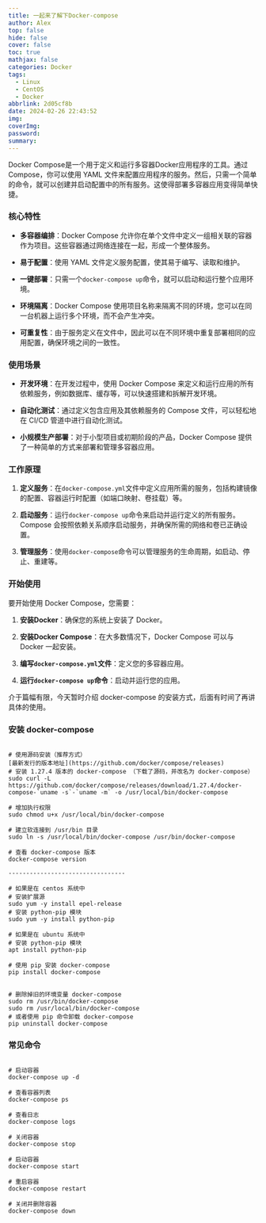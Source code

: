 ```yaml
---
title: 一起来了解下Docker-compose
author: Alex
top: false
hide: false
cover: false
toc: true
mathjax: false
categories: Docker
tags:
  - Linux
  - CentOS
  - Docker
abbrlink: 2d05cf8b
date: 2024-02-26 22:43:52
img:
coverImg:
password:
summary:
---
```


Docker Compose是一个用于定义和运行多容器Docker应用程序的工具。通过Compose，你可以使用 YAML 文件来配置应用程序的服务。然后，只需一个简单的命令，就可以创建并启动配置中的所有服务。这使得部署多容器应用变得简单快捷。

### 核心特性

- **多容器编排**：Docker Compose 允许你在单个文件中定义一组相关联的容器作为项目。这些容器通过网络连接在一起，形成一个整体服务。

- **易于配置**：使用 YAML 文件定义服务配置，使其易于编写、读取和维护。

- **一键部署**：只需一个`docker-compose up`命令，就可以启动和运行整个应用环境。

- **环境隔离**：Docker Compose 使用项目名称来隔离不同的环境，您可以在同一台机器上运行多个环境，而不会产生冲突。

- **可重复性**：由于服务定义在文件中，因此可以在不同环境中重复部署相同的应用配置，确保环境之间的一致性。

### 使用场景

- **开发环境**：在开发过程中，使用 Docker Compose 来定义和运行应用的所有依赖服务，例如数据库、缓存等，可以快速搭建和拆解开发环境。

- **自动化测试**：通过定义包含应用及其依赖服务的 Compose 文件，可以轻松地在 CI/CD 管道中进行自动化测试。

- **小规模生产部署**：对于小型项目或初期阶段的产品，Docker Compose 提供了一种简单的方式来部署和管理多容器应用。

### 工作原理

1. **定义服务**：在`docker-compose.yml`文件中定义应用所需的服务，包括构建镜像的配置、容器运行时配置（如端口映射、卷挂载）等。

2. **启动服务**：运行`docker-compose up`命令来启动并运行定义的所有服务。Compose 会按照依赖关系顺序启动服务，并确保所需的网络和卷已正确设置。

3. **管理服务**：使用`docker-compose`命令可以管理服务的生命周期，如启动、停止、重建等。

### 开始使用

要开始使用 Docker Compose，您需要：

1. **安装Docker**：确保您的系统上安装了 Docker。

2. **安装Docker Compose**：在大多数情况下，Docker Compose 可以与 Docker 一起安装。

3. **编写`docker-compose.yml`文件**：定义您的多容器应用。

4. **运行`docker-compose up`命令**：启动并运行您的应用。

介于篇幅有限，今天暂时介绍 docker-compose 的安装方式，后面有时间了再讲具体的使用。

### 安装 docker-compose

```shell

# 使用源码安装（推荐方式）
[最新发行的版本地址](https://github.com/docker/compose/releases)
# 安装 1.27.4 版本的 docker-compose （下载了源码，并改名为 docker-compose）
sudo curl -L https://github.com/docker/compose/releases/download/1.27.4/docker-compose-`uname -s`-`uname -m` -o /usr/local/bin/docker-compose

# 增加执行权限
sudo chmod u+x /usr/local/bin/docker-compose

# 建立软连接到 /usr/bin 目录
sudo ln -s /usr/local/bin/docker-compose /usr/bin/docker-compose

# 查看 docker-compose 版本
docker-compose version

---------------------------------

# 如果是在 centos 系统中
# 安装扩展源
sudo yum -y install epel-release
# 安装 python-pip 模块
sudo yum -y install python-pip

# 如果是在 ubuntu 系统中
# 安装 python-pip 模块
apt install python-pip

# 使用 pip 安装 docker-compose
pip install docker-compose


# 删除掉旧的环境变量 docker-compose
sudo rm /usr/bin/docker-compose
sudo rm /usr/local/bin/docker-compose
# 或者使用 pip 命令卸载 docker-compose
pip uninstall docker-compose
```

### 常见命令

```docker

# 启动容器
docker-compose up -d

# 查看容器列表
docker-compose ps

# 查看日志
docker-compose logs

# 关闭容器
docker-compose stop

# 启动容器
docker-compose start

# 重启容器
docker-compose restart

# 关闭并删除容器
docker-compose down

```
